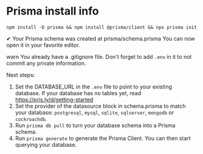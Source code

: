 # Prisma install info

`npm install -D prisma && npm install @prisma/client && npx prisma init`

✔ Your Prisma schema was created at prisma/schema.prisma
  You can now open it in your favorite editor.

warn You already have a .gitignore file. Don't forget to add `.env` in it to not commit any private information.

Next steps:

1. Set the DATABASE_URL in the `.env` file to point to your existing database. If your database has no tables yet, read <https://pris.ly/d/getting-started>
2. Set the provider of the datasource block in schema.prisma to match your database: `postgresql`, `mysql`, `sqlite`, `sqlserver`, `mongodb` or `cockroachdb`.
3. Run `prisma db pull` to turn your database schema into a Prisma schema.
4. Run `prisma generate` to generate the Prisma Client. You can then start querying your database.
